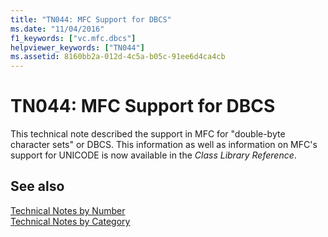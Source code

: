 ```yaml
---
title: "TN044: MFC Support for DBCS"
ms.date: "11/04/2016"
f1_keywords: ["vc.mfc.dbcs"]
helpviewer_keywords: ["TN044"]
ms.assetid: 8160bb2a-012d-4c5a-b05c-91ee6d4ca4cb
---
```

# TN044: MFC Support for DBCS

This technical note described the support in MFC for "double-byte character sets" or DBCS. This information as well as information on MFC's support for UNICODE is now available in the *Class Library Reference*.

## See also

[Technical Notes by Number](../mfc/technical-notes-by-number.md)<br/>
[Technical Notes by Category](../mfc/technical-notes-by-category.md)
